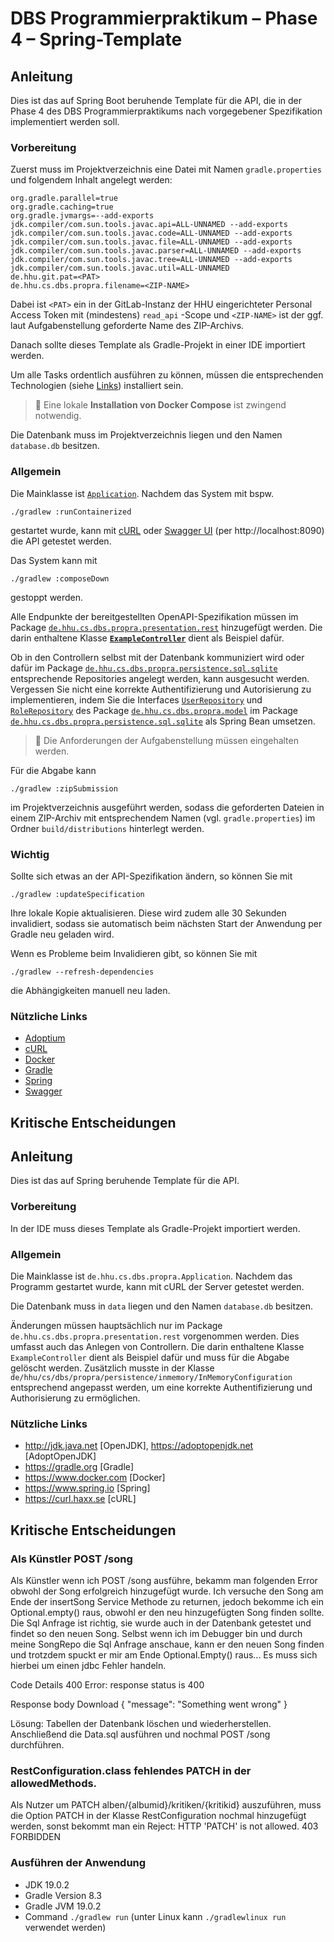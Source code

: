 # DBS Programmierpraktikum – Phase 4 – Spring-Template

## Anleitung

Dies ist das auf Spring Boot beruhende Template für die API, die in der Phase 4 des DBS Programmierpraktikums nach
vorgegebener Spezifikation implementiert werden soll.

### Vorbereitung

Zuerst muss im Projektverzeichnis eine Datei mit Namen `gradle.properties` und folgendem Inhalt angelegt werden:

```properties
org.gradle.parallel=true
org.gradle.caching=true
org.gradle.jvmargs=--add-exports jdk.compiler/com.sun.tools.javac.api=ALL-UNNAMED --add-exports jdk.compiler/com.sun.tools.javac.code=ALL-UNNAMED --add-exports jdk.compiler/com.sun.tools.javac.file=ALL-UNNAMED --add-exports jdk.compiler/com.sun.tools.javac.parser=ALL-UNNAMED --add-exports jdk.compiler/com.sun.tools.javac.tree=ALL-UNNAMED --add-exports jdk.compiler/com.sun.tools.javac.util=ALL-UNNAMED
de.hhu.git.pat=<PAT>
de.hhu.cs.dbs.propra.filename=<ZIP-NAME>

```

Dabei ist `<PAT>` ein in der GitLab-Instanz der HHU eingerichteter Personal Access Token mit (mindestens) `read_api`
-Scope und `<ZIP-NAME>` ist der ggf. laut Aufgabenstellung geforderte Name des ZIP-Archivs.

Danach sollte dieses Template als Gradle-Projekt in einer IDE importiert werden.

Um alle Tasks ordentlich ausführen zu können, müssen die entsprechenden Technologien (siehe [Links](#nützliche-links))
installiert sein.

> 🚨 Eine lokale **Installation von Docker Compose** ist zwingend notwendig.

Die Datenbank muss im Projektverzeichnis liegen und den Namen `database.db` besitzen.

### Allgemein

Die Mainklasse ist [`Application`](src/main/java/de/hhu/cs/dbs/propra/Application.java).
Nachdem das System mit bspw.

```shell
./gradlew :runContainerized
```

gestartet wurde, kann mit [cURL](#nützliche-links) oder [Swagger UI](#nützliche-links) (per http://localhost:8090) die
API getestet werden.

Das System kann mit

```shell
./gradlew :composeDown
```

gestoppt werden.

Alle Endpunkte der bereitgestellten OpenAPI-Spezifikation müssen im
Package [`de.hhu.cs.dbs.propra.presentation.rest`](src/main/java/de/hhu/cs/dbs/propra/presentation/rest) hinzugefügt
werden. Die darin enthaltene Klasse [**`ExampleController`**](src/main/java/de/hhu/cs/dbs/propra/presentation/rest/ExampleController.java) dient als Beispiel dafür.

Ob in den Controllern selbst mit der Datenbank kommuniziert wird oder dafür im
Package [`de.hhu.cs.dbs.propra.persistence.sql.sqlite`](src/main/java/de/hhu/cs/dbs/propra/persistence/sql/sqlite)
entsprechende Repositories angelegt werden, kann ausgesucht werden. Vergessen Sie nicht eine korrekte Authentifizierung
und Autorisierung zu implementieren, indem Sie die
Interfaces [`UserRepository`](src/main/java/de/hhu/cs/dbs/propra/model/UserRepository.java)
und [`RoleRepository`](src/main/java/de/hhu/cs/dbs/propra/model/RoleRepository.java) des
Package [`de.hhu.cs.dbs.propra.model`](src/main/java/de/hhu/cs/dbs/propra/model) im
Package [`de.hhu.cs.dbs.propra.persistence.sql.sqlite`](src/main/java/de/hhu/cs/dbs/propra/persistence/sql/sqlite) als
Spring Bean umsetzen.

> 🚨 Die Anforderungen der Aufgabenstellung müssen eingehalten werden.

Für die Abgabe kann

```shell
./gradlew :zipSubmission
```

im Projektverzeichnis ausgeführt werden, sodass die geforderten Dateien in einem ZIP-Archiv mit entsprechendem Namen (vgl. `gradle.properties`) im Ordner `build/distributions` hinterlegt werden.

### Wichtig

Sollte sich etwas an der API-Spezifikation ändern, so können Sie mit

```shell
./gradlew :updateSpecification
```

Ihre lokale Kopie aktualisieren. Diese wird zudem alle 30 Sekunden invalidiert, sodass sie automatisch beim nächsten
Start der Anwendung per Gradle neu geladen wird.

Wenn es Probleme beim Invalidieren gibt, so können Sie mit

```shell
./gradlew --refresh-dependencies
```

die Abhängigkeiten manuell neu laden.

### Nützliche Links

- [Adoptium](https://adoptium.net/de/)
- [cURL](https://curl.haxx.se)
- [Docker](https://www.docker.com)
- [Gradle](https://gradle.org)
- [Spring](https://spring.io)
- [Swagger](https://swagger.io)

## Kritische Entscheidungen


## Anleitung

Dies ist das auf Spring beruhende Template für die API.

### Vorbereitung

In der IDE muss dieses Template als Gradle-Projekt importiert werden.

### Allgemein

Die Mainklasse ist ```de.hhu.cs.dbs.propra.Application```.
Nachdem das Programm gestartet wurde, kann mit cURL der Server getestet werden.

Die Datenbank muss in ```data``` liegen und den Namen ```database.db``` besitzen.

Änderungen müssen hauptsächlich nur im Package ```de.hhu.cs.dbs.propra.presentation.rest``` vorgenommen werden.
Dies umfasst auch das Anlegen von Controllern.
Die darin enthaltene Klasse ```ExampleController``` dient als Beispiel dafür und muss für die Abgabe gelöscht werden.
Zusätzlich musste in der Klasse ```de/hhu/cs/dbs/propra/persistence/inmemory/InMemoryConfiguration``` entsprechend angepasst werden, um eine korrekte Authentifizierung und Authorisierung zu ermöglichen.

### Nützliche Links

- http://jdk.java.net [OpenJDK], https://adoptopenjdk.net [AdoptOpenJDK]
- https://gradle.org [Gradle]
- https://www.docker.com [Docker]
- https://www.spring.io [Spring]
- https://curl.haxx.se [cURL]

## Kritische Entscheidungen

### Als Künstler POST /song
Als Künstler wenn ich POST /song ausführe, bekamm man folgenden Error obwohl der Song erfolgreich hinzugefügt wurde.
Ich versuche den Song am Ende der insertSong Service Methode zu returnen, jedoch bekomme ich ein Optional.empty() raus, obwohl er den neu hinzugefügten Song finden sollte.
Die Sql Anfrage ist richtig, sie wurde auch in der Datenbank getestet und findet so den neuen Song.
Selbst wenn ich im Debugger bin und durch meine SongRepo die Sql Anfrage anschaue, kann er den neuen Song finden und trotzdem spuckt er mir am Ende Optional.Empty() raus...
Es muss sich hierbei um einen jdbc Fehler handeln.

Code	Details
400
Error: response status is 400

Response body
Download
{
"message": "Something went wrong"
}

Lösung: Tabellen der Datenbank löschen und wiederherstellen. Anschließend die Data.sql ausführen und nochmal POST /song durchführen.


### RestConfiguration.class fehlendes PATCH in der allowedMethods.
Als Nutzer um PATCH alben/{albumid}/kritiken/{kritikid} auszuführen, muss die Option PATCH in der Klasse RestConfiguration nochmal hinzugefügt werden, sonst bekommt man ein
Reject: HTTP 'PATCH' is not allowed. 403 FORBIDDEN


### Ausführen der Anwendung

- JDK 19.0.2
- Gradle Version 8.3
- Gradle JVM 19.0.2
- Command `./gradlew run` (unter Linux kann `./gradlewlinux run` verwendet werden)

